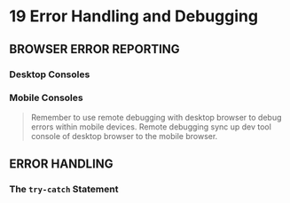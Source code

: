 # 19 Error Handling and Debugging
## BROWSER ERROR REPORTING
### Desktop Consoles
### Mobile Consoles
> Remember to use remote debugging with desktop browser to debug errors within mobile devices. Remote debugging sync up dev tool console of desktop browser to the mobile browser.

## ERROR HANDLING

### The `try-catch` Statement
